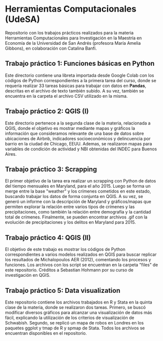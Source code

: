 # Herramientas Computacionales (UdeSA)
Repositorio con los trabajos prácticos realizados para la materia Herramientas Computacionales para Investigación en la Maestría en Economía de la Universidad de San Andrés (profesora María Amelia Gibbons), en colaboración con Catalina Banfi.

## Trabajo práctico 1: Funciones básicas en Python

Este directorio contiene una libreta importada desde Google Colab con los códigos de Python correspondientes a la primera tarea del curso, donde se requería realizar 33 tareas básicas para trabajar con datos en **Pandas**, descritas en el archivo de texto también subido. A su vez, también se encuentra en la carpeta el archivo CSV utilizado en la misma.

## Trabajo práctico 2: QGIS (I)

Este directorio pertenece a la segunda clase de la materia, relacionada a QGIS, donde el objetivo es mostrar mediante mapas y gráficos la información que consideramos relevante de una base de datos sobre ubicaciones de Airbnb, indicadores socioeconómicos y delincuencia por barrio en la ciudad de Chicago, EEUU. Ademas, se realizaron mapas para variables de condición de actividad y NBI obtenidas del INDEC para Buenos Aires.

## Trabajo práctico 3: Scrapping

El primer objetivo de la tarea era realizar un scrapping con Python de datos del tiempo mensuales en Maryland, para el año 2015. Luego se forma un merge entre la base "weather" y los crímenes cometidos en este estado, buscando trabajar los datos de forma conjunta en QGIS. A su vez, se generó un informe con la descripción de Maryland y gráficos/mapas que permiten explorar la relación entre varios tipos de crímenes y las precipitaciones, como también la relación entre demografía y la cantidad total de crímenes. Finalmente, se pueden encontrar archivos .gif con la evolución de precipitaciones y los delitos en Maryland para 2015.

## Trabajo práctico 4: QGIS (II)

El objetivo de este trabajo es mostrar los códigos de Python correspondientes a varios modelos realizados en QGIS para buscar replicar los resultados de Michalopoulos AER (2012), comentando los procesos y funciones. Los archivos con los script se encuentran en la carpeta "files" de este repositorio. Créditos a Sebastian Hohmann por su curso de investigación en QGIS.

## Trabajo práctico 5: Data visualization 

Este repositorio contiene los archivos trabajados en R y Stata en la quinta clase de la materia, donde se realizaron dos tareas. Primero, se buscó modificar diversos gráficos para alcanzar una visualización de datos más fácil, explicando la utilización de los criterios de visualización de Schwabish. Segundo, se replicó un mapa de robos en Londres en los paquetes ggplot y tmap de R y spmap de Stata. Todos los archivos se encuentran disponibles en el repositorio.

